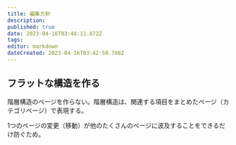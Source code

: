 ```yaml
---
title: 編集方針
description: 
published: true
date: 2023-04-16T03:44:11.872Z
tags: 
editor: markdown
dateCreated: 2023-04-16T03:42:50.708Z
---
```


## フラットな構造を作る

階層構造のページを作らない。階層構造は、関連する項目をまとめたページ（カテゴリページ）で表現する。

1つのページの変更（移動）が他のたくさんのページに波及することをできるだけ防ぐため。

